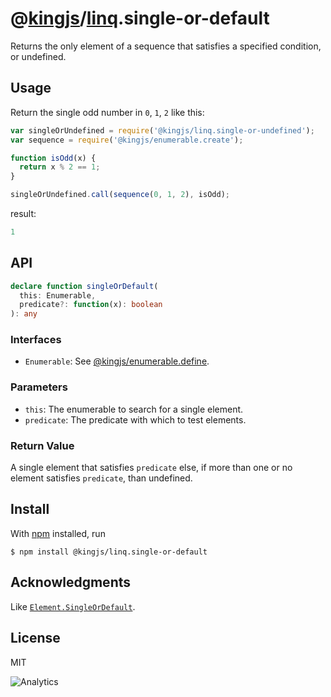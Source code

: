 # @[kingjs](https://www.npmjs.com/package/kingjs)/[linq](https://www.npmjs.com/package/@kingjs/linq).single-or-default
Returns the only element of a sequence that satisfies a specified condition, or undefined.
## Usage 
Return the single odd number in `0`, `1`, `2` like this:
```js
var singleOrUndefined = require('@kingjs/linq.single-or-undefined');
var sequence = require('@kingjs/enumerable.create');

function isOdd(x) { 
  return x % 2 == 1; 
}

singleOrUndefined.call(sequence(0, 1, 2), isOdd);
```
result:
```js
1
```
## API
```ts
declare function singleOrDefault(
  this: Enumerable,
  predicate?: function(x): boolean
): any
```
### Interfaces
- `Enumerable`: See [@kingjs/enumerable.define](https://www.npmjs.com/package/@kingjs/enumerable.define).

### Parameters
- `this`: The enumerable to search for a single element.
- `predicate`: The predicate with which to test elements.

### Return Value
A single element that satisfies `predicate` else, if more than one or no element satisfies `predicate`, than undefined. 

## Install
With [npm](https://npmjs.org/) installed, run

```
$ npm install @kingjs/linq.single-or-default
```

## Acknowledgments
Like [`Element.SingleOrDefault`](https://msdn.microsoft.com/en-us/library/bb549274(v=vs.110).aspx).

## License

MIT

![Analytics](https://analytics.kingjs.net/linq/single-or-undefined)